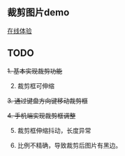 ## 裁剪图片demo

[在线体验](https://clip-pic.netlify.com/)

## TODO

~~1. 基本实现裁剪功能~~

2. 裁剪框可伸缩

~~3. 通过键盘方向键移动裁剪框~~

~~4. 手机端实现裁剪框调整~~

5. 裁剪框伸缩抖动，长度异常

6. 比例不精确，导致裁剪后图片有黑边。